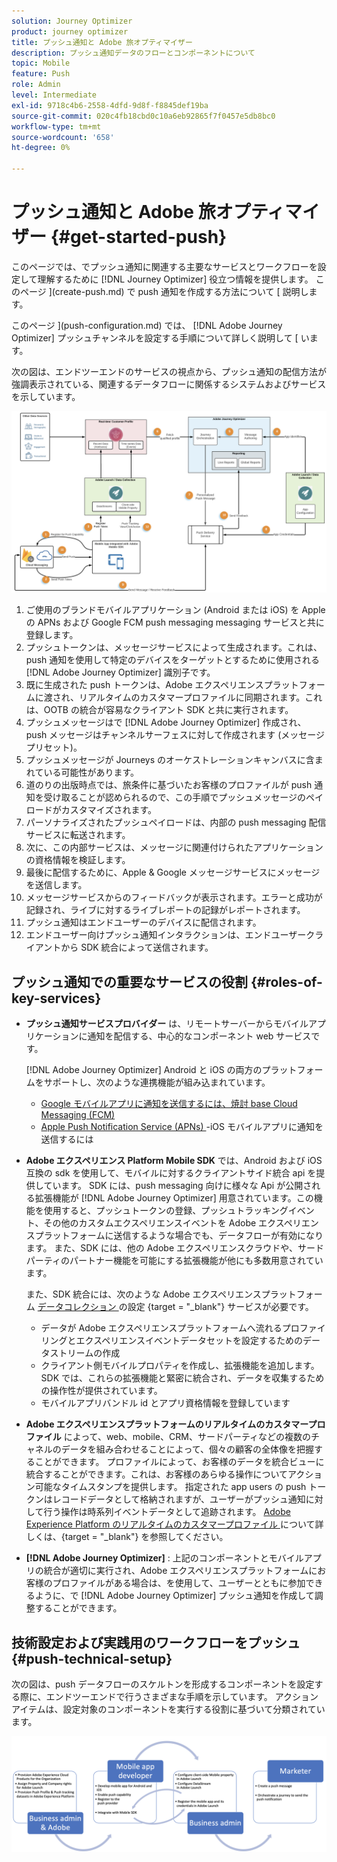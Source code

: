 ```yaml
---
solution: Journey Optimizer
product: journey optimizer
title: プッシュ通知と Adobe 旅オプティマイザー
description: プッシュ通知データのフローとコンポーネントについて
topic: Mobile
feature: Push
role: Admin
level: Intermediate
exl-id: 9718c4b6-2558-4dfd-9d8f-f8845def19ba
source-git-commit: 020c4fb18cbd0c10a6eb92865f7f0457e5db8bc0
workflow-type: tm+mt
source-wordcount: '658'
ht-degree: 0%

---
```


# プッシュ通知と Adobe 旅オプティマイザー {#get-started-push}

このページでは、でプッシュ通知に関連する主要なサービスとワークフローを設定して理解するために [!DNL Journey Optimizer] 役立つ情報を提供します。 このページ ](create-push.md) で push 通知を作成する方法について [ 説明します。

このページ ](push-configuration.md) では、 [!DNL Adobe Journey Optimizer] プッシュチャンネルを設定する手順について詳しく説明して [ います。

次の図は、エンドツーエンドのサービスの視点から、プッシュ通知の配信方法が強調表示されている、関連するデータフローに関係するシステムおよびサービスを示しています。

![](assets/push-flow.png)

1. ご使用のブランドモバイルアプリケーション (Android または iOS) を Apple の APNs および Google FCM push messaging messaging サービスと共に登録します。
1. プッシュトークンは、メッセージサービスによって生成されます。これは、push 通知を使用して特定のデバイスをターゲットとするために使用される [!DNL Adobe Journey Optimizer] 識別子です。
1. 既に生成された push トークンは、Adobe エクスペリエンスプラットフォームに渡され、リアルタイムのカスタマープロファイルに同期されます。これは、OOTB の統合が容易なクライアント SDK と共に実行されます。
1. プッシュメッセージはで [!DNL Adobe Journey Optimizer] 作成され、push メッセージはチャンネルサーフェスに対して作成されます (メッセージプリセット)。
1. プッシュメッセージが Journeys のオーケストレーションキャンバスに含まれている可能性があります。
1. 道のりの出版時点では、旅条件に基づいたお客様のプロファイルが push 通知を受け取ることが認められるので、この手順でプッシュメッセージのペイロードがカスタマイズされます。
1. パーソナライズされたプッシュペイロードは、内部の push messaging 配信サービスに転送されます。
1. 次に、この内部サービスは、メッセージに関連付けられたアプリケーションの資格情報を検証します。
1. 最後に配信するために、Apple &amp; Google メッセージサービスにメッセージを送信します。
1. メッセージサービスからのフィードバックが表示されます。エラーと成功が記録され、ライブに対するライブレポートの記録がレポートされます。
1. プッシュ通知はエンドユーザーのデバイスに配信されます。
1. エンドユーザー向けプッシュ通知インタラクションは、エンドユーザークライアントから SDK 統合によって送信されます。

## プッシュ通知での重要なサービスの役割 {#roles-of-key-services}

* **プッシュ通知サービスプロバイダー** は、リモートサーバーからモバイルアプリケーションに通知を配信する、中心的なコンポーネント web サービスです。

   [!DNL Adobe Journey Optimizer]  Android と iOS の両方のプラットフォームをサポートし、次のような連携機能が組み込まれています。
   * [Google モバイルアプリに通知を送信するには、焼討 base Cloud Messaging (FCM) ](https://firebase.google.com/docs/cloud-messaging)
   * [Apple Push Notification Service (APNs) ](https://developer.apple.com/library/archive/documentation/NetworkingInternet/Conceptual/RemoteNotificationsPG/APNSOverview.html) -iOS モバイルアプリに通知を送信するには

* **Adobe エクスペリエンス Platform Mobile SDK** では、Android および iOS 互換の sdk を使用して、モバイルに対するクライアントサイド統合 api を提供しています。 SDK には、push messaging 向けに様々な Api が公開される拡張機能が [!DNL Adobe Journey Optimizer] 用意されています。この機能を使用すると、プッシュトークンの登録、プッシュトラッキングイベント、その他のカスタムエクスペリエンスイベントを Adobe エクスペリエンスプラットフォームに送信するような場合でも、データフローが有効になります。 また、SDK には、他の Adobe エクスペリエンスクラウドや、サードパーティのパートナー機能を可能にする拡張機能が他にも多数用意されています。

   また、SDK 統合には、次のような Adobe エクスペリエンスプラットフォーム [ データコレクション ](https://experienceleague.adobe.com/docs/experience-platform/tags/home.html) の設定 {target = &quot;_blank&quot;} サービスが必要です。

   * データが Adobe エクスペリエンスプラットフォームへ流れるプロファイリングとエクスペリエンスイベントデータセットを設定するためのデータストリームの作成
   * クライアント側モバイルプロパティを作成し、拡張機能を追加します。 SDK では、これらの拡張機能と緊密に統合され、データを収集するための操作性が提供されています。
   * モバイルアプリバンドル id とアプリ資格情報を登録しています

* **Adobe エクスペリエンスプラットフォームのリアルタイムのカスタマープロファイル**  によって、web、mobile、CRM、サードパーティなどの複数のチャネルのデータを組み合わせることによって、個々の顧客の全体像を把握することができます。 プロファイルによって、お客様のデータを統合ビューに統合することができます。これは、お客様のあらゆる操作についてアクション可能なタイムスタンプを提供します。 指定された app users の push トークンはレコードデータとして格納されますが、ユーザーがプッシュ通知に対して行う操作は時系列イベントデータとして追跡されます。 [Adobe Experience Platform のリアルタイムのカスタマープロファイル ](https://experienceleague.adobe.com/docs/experience-platform/profile/home.html) について詳しくは、{target = &quot;_blank&quot;} を参照してください。

* **[!DNL Adobe Journey Optimizer]** : 上記のコンポーネントとモバイルアプリの統合が適切に実行され、Adobe エクスペリエンスプラットフォームにお客様のプロファイルがある場合は、を使用して、ユーザーとともに参加できるように、で [!DNL Adobe Journey Optimizer] プッシュ通知を作成して調整することができます。

## 技術設定および実践用のワークフローをプッシュ {#push-technical-setup}

次の図は、push データフローのスケルトンを形成するコンポーネントを設定する際に、エンドツーエンドで行うさまざまな手順を示しています。 アクションアイテムは、設定対象のコンポーネントを実行する役割に基づいて分類されています。

![](assets/user-flow.png)
